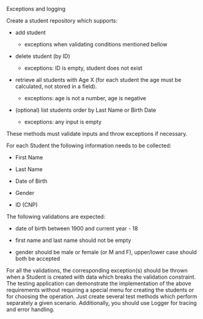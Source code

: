 Exceptions and logging

Create a student repository which supports:

- add student

    * exceptions when validating conditions mentioned bellow

- delete student (by ID)

    * exceptions: ID is empty, student does not exist

- retrieve all students with Age X (for each student the age must be calculated, not stored in a field).

    * exceptions: age is not a number, age is negative

- (optional) list students order by Last Name or Birth Date

    * exceptions: any input is empty

These methods must validate inputs and throw exceptions if necessary.

For each Student the following information needs to be collected:

- First Name

- Last Name

- Date of Birth

- Gender

- ID (CNP)


The following validations are expected:

- date of birth between 1900 and current year - 18

- first name and last name should not be empty

- gender should be male or female (or M and F), upper/lower case should both be accepted


For all the validations, the corresponding exception(s) should be thrown when a Student is created with data which breaks the validation constraint.
The testing application can demonstrate the implementation of the above requirements without requiring a special menu for creating the students or for choosing the operation. Just create several test methods which perform separately a given scenario.
Additionally, you should use Logger for tracing and error handling.